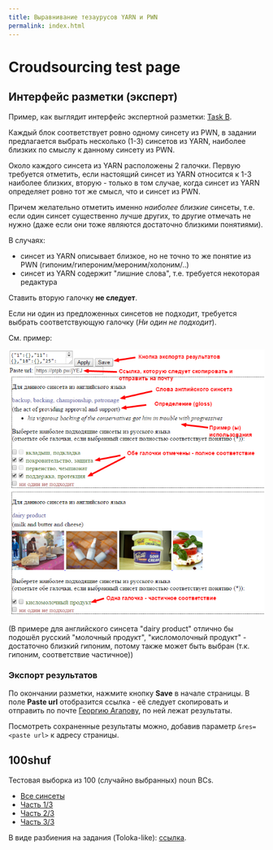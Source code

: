 ```yaml
---
title: Выравнивание тезаурусов YARN и PWN
permalink: index.html
---
```


# Croudsourcing test page

## Интерфейс разметки (эксперт)

Пример, как выглядит интерфейс экспертной разметки: 
[Task B](test/index.html?ctx=input/taskB/100shuf.json&template=taskB.hbs).

Каждый блок соответствует ровно одному синсету из PWN, в задании предлагается выбрать несколько (1-3) синсетов из YARN, наиболее близких по смыслу к данному синсету из PWN.

Около каждого синсета из YARN расположены 2 галочки. Первую требуется отметить, если настоящий синсет из YARN относится к 1-3 наиболее близких, вторую - только в том случае, когда синсет из YARN определяет ровно тот же смысл, что и синсет из PWN.

Причем желательно отметить именно _наиболее близкие_ синсеты, т.е. если один синсет существенно лучше других, то другие отмечать не нужно (даже если они тоже являются достаточно близкими понятиями).

В случаях:

* синсет из YARN описывает близкое, но не точно то же понятие из PWN (гипоним/гипероним/мероним/холоним/..)
* синсет из YARN содержит "лишние слова", т.е. требуется некоторая редактура

Ставить вторую галочку **не следует**.

Если ни один из предложенных синсетов не подходит, требуется выбрать соответствующую галочку (_Ни один не подходит_).

См. пример:

![TaskB example](taskB-example.png)

(В примере для английского синсета "dairy product" отлично бы подошёл русский "молочный продукт", "кисломолочный продукт" - достаточно близкий гипоним, потому также может быть выбран (т.к. гипоним, соответствие частичное))

### Экспорт результатов

По окончании разметки, нажмите кнопку **Save** в начале страницы. В поле **Paste url** отобразится ссылка - её следует скопировать и отправить по почте [Георгию Агапову](mailto:george.agapov@gmail.com), по ней лежат результаты.

Посмотреть сохраненные результаты можно, добавив параметр `&res=<paste url>` к адресу страницы.

## 100shuf

Тестовая выборка из 100 (случайно выбранных) noun BCs.

* [Все синсеты](test/index.html?ctx=input/taskB/100shuf.json&template=taskB.hbs)
* [Часть 1/3](test/index.html?ctx=input/taskB/100shuf.1.json&template=taskB.hbs)
* [Часть 2/3](test/index.html?ctx=input/taskB/100shuf.2.json&template=taskB.hbs)
* [Часть 3/3](test/index.html?ctx=input/taskB/100shuf.3.json&template=taskB.hbs)

В виде разбиения на задания (Toloka-like): [ссылка](test/index.html?ctx=input/taskA/100shuf.json&template=taskA.hbs).

